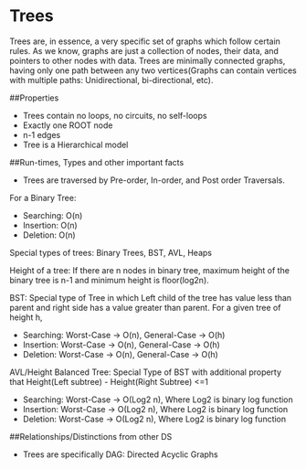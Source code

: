 # Trees

Trees are, in essence, a very specific set of graphs which follow certain rules. As we know, graphs are just a collection of nodes, their data, and pointers to other nodes with data. Trees are minimally connected graphs, having only one path between any two vertices(Graphs can contain vertices with multiple paths: Unidirectional, bi-directional, etc).

##Properties
- Trees contain no loops, no circuits, no self-loops
- Exactly one ROOT node
- n-1 edges
- Tree is a Hierarchical model

##Run-times, Types and other important facts

- Trees are traversed by Pre-order, In-order, and Post order Traversals. 

For a Binary Tree: 
- Searching: O(n)
- Insertion: O(n)
- Deletion: O(n)

Special types of trees: Binary Trees, BST, AVL, Heaps

Height of a tree: 
If there are n nodes in binary tree, maximum height of the binary tree is n-1 and minimum height is floor(log2n).

BST: Special type of Tree in which Left child of the tree has value less than parent and right side has a value greater than parent.
For a given tree of height h,
- Searching: Worst-Case -> O(n), General-Case -> O(h) 
- Insertion: Worst-Case -> O(n), General-Case -> O(h) 
- Deletion: Worst-Case -> O(n), General-Case -> O(h) 

AVL/Height Balanced Tree: Special Type of BST with additional property that    Height(Left subtree) - Height(Right Subtree) <=1
- Searching: Worst-Case -> O(Log2 n), Where Log2 is binary log function
- Insertion: Worst-Case -> O(Log2 n), Where Log2 is binary log function
- Deletion: Worst-Case -> O(Log2 n), Where Log2 is binary log function


##Relationships/Distinctions from other DS
- Trees are specifically DAG: Directed Acyclic Graphs